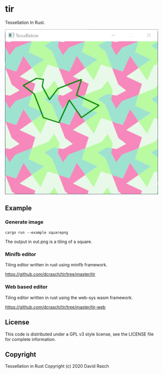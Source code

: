 # tir

Tessellation In Rust.

![tessellations-minifb.png](https://github.com/dcrasch/tir/blob/master/tessellations-minifb.png?raw=true)

## Example

### Generate image
```
cargo run --example squarepng
```

The output in out.png is a tiling of a square.

### Minifb editor

Tiling editor written in rust using minifb framework.

https://github.com/dcrasch/tir/tree/master/tir

### Web based editor

Tiling editor written in rust using the web-sys wasm framework.

https://github.com/dcrasch/tir/tree/master/tir-web

## License

This code is distributed under a GPL v3 style license, see the LICENSE file for complete information.

## Copyright

Tessellation in Rust Copyright (c) 2020 David Rasch
